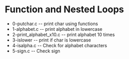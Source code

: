 # Function and Nested Loops
 - 0-putchar.c -- print char using functions
 - 1-alphabet.c -- print alphabet in lowercase
 - 2-print_alphabet_x10.c -- print alphabet 10 times
 - 3-islower -- print if char is lowercase
 - 4-isalpha.c -- Check for alphabet characters
 - 5-sign.c -- Check sign
